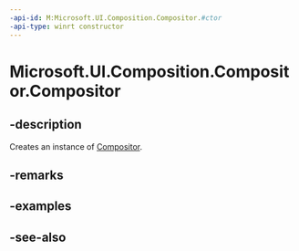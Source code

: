 ```yaml
---
-api-id: M:Microsoft.UI.Composition.Compositor.#ctor
-api-type: winrt constructor
---
```


<!-- Method syntax
public Compositor()
-->

# Microsoft.UI.Composition.Compositor.Compositor

## -description
Creates an instance of [Compositor](compositor.md).

## -remarks

## -examples

## -see-also
